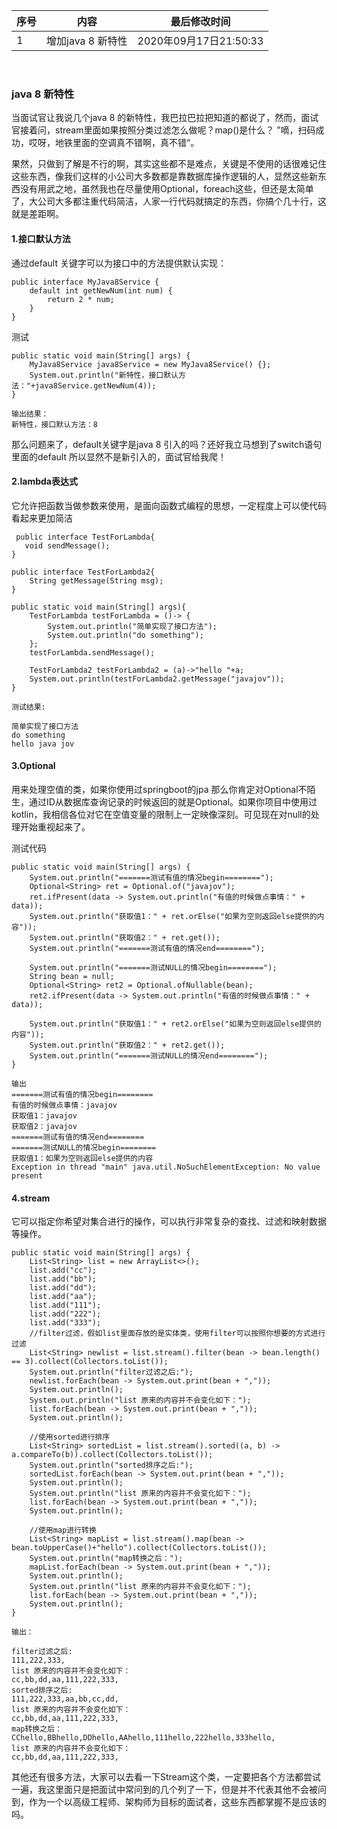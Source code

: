 | 序号 | 内容           | 最后修改时间              |
|----|--------------|---------------------|
| 1  | 增加java 8 新特性 | 2020年09月17日21:50:33 |

<br>

### java 8 新特性

当面试官让我说几个java 8 的新特性，我巴拉巴拉把知道的都说了，然而，面试官接着问，stream里面如果按照分类过滤怎么做呢？map()是什么？
”嘀，扫码成功，哎呀，地铁里面的空调真不错啊，真不错“。

果然，只做到了解是不行的啊，其实这些都不是难点，关键是不使用的话很难记住这些东西，像我们这样的小公司大多数都是靠数据库操作逻辑的人，显然这些新东西没有用武之地，虽然我也在尽量使用Optional，foreach这些，但还是太简单了，大公司大多都注重代码简洁，人家一行代码就搞定的东西，你搞个几十行，这就是差距啊。


#### 1.接口默认方法
通过default 关键字可以为接口中的方法提供默认实现：

```
public interface MyJava8Service {
    default int getNewNum(int num) {
        return 2 * num;
    }
}
```
测试

```
public static void main(String[] args) {
    MyJava8Service java8Service = new MyJava8Service() {};
    System.out.println("新特性，接口默认方法："+java8Service.getNewNum(4));
}

输出结果：
新特性，接口默认方法：8

```
那么问题来了，default关键字是java 8 引入的吗？还好我立马想到了switch语句里面的default 所以显然不是新引入的，面试官给我爬！

#### 2.lambda表达式
它允许把函数当做参数来使用，是面向函数式编程的思想，一定程度上可以使代码看起来更加简洁

```
 public interface TestForLambda{
   void sendMessage();
}

public interface TestForLambda2{
    String getMessage(String msg);
}

public static void main(String[] args){
    TestForLambda testForLambda = ()-> {
        System.out.println("简单实现了接口方法");
        System.out.println("do something");
    };
    testForLambda.sendMessage();

    TestForLambda2 testForLambda2 = (a)->"hello "+a;
    System.out.println(testForLambda2.getMessage("javajov"));
}

测试结果:

简单实现了接口方法
do something
hello java jov

```

#### 3.Optional

用来处理空值的类，如果你使用过springboot的jpa 那么你肯定对Optional不陌生，通过ID从数据库查询记录的时候返回的就是Optional<Entity>。如果你项目中使用过kotlin，我相信各位对它在空值变量的限制上一定映像深刻。可见现在对null的处理开始重视起来了。

测试代码
```
public static void main(String[] args) {
    System.out.println("=======测试有值的情况begin========");
    Optional<String> ret = Optional.of("javajov");
    ret.ifPresent(data -> System.out.println("有值的时候做点事情：" + data));
    System.out.println("获取值1：" + ret.orElse("如果为空则返回else提供的内容"));
    System.out.println("获取值2：" + ret.get());
    System.out.println("=======测试有值的情况end========");

    System.out.println("=======测试NULL的情况begin========");
    String bean = null;
    Optional<String> ret2 = Optional.ofNullable(bean);
    ret2.ifPresent(data -> System.out.println("有值的时候做点事情：" + data));

    System.out.println("获取值1：" + ret2.orElse("如果为空则返回else提供的内容"));
    System.out.println("获取值2：" + ret2.get());
    System.out.println("=======测试NULL的情况end========");
}

输出
=======测试有值的情况begin========
有值的时候做点事情：javajov
获取值1：javajov
获取值2：javajov
=======测试有值的情况end========
=======测试NULL的情况begin========
获取值1：如果为空则返回else提供的内容
Exception in thread "main" java.util.NoSuchElementException: No value present

```

#### 4.stream

它可以指定你希望对集合进行的操作，可以执行非常复杂的查找、过滤和映射数据等操作。


```
public static void main(String[] args) {
    List<String> list = new ArrayList<>();
    list.add("cc");
    list.add("bb");
    list.add("dd");
    list.add("aa");
    list.add("111");
    list.add("222");
    list.add("333");
    //filter过滤，假如list里面存放的是实体类，使用filter可以按照你想要的方式进行过滤
    List<String> newlist = list.stream().filter(bean -> bean.length() == 3).collect(Collectors.toList());
    System.out.println("filter过滤之后:");
    newlist.forEach(bean -> System.out.print(bean + ","));
    System.out.println();
    System.out.println("list 原来的内容并不会变化如下：");
    list.forEach(bean -> System.out.print(bean + ","));
    System.out.println();

    //使用sorted进行排序
    List<String> sortedList = list.stream().sorted((a, b) -> a.compareTo(b)).collect(Collectors.toList());
    System.out.println("sorted排序之后:");
    sortedList.forEach(bean -> System.out.print(bean + ","));
    System.out.println();
    System.out.println("list 原来的内容并不会变化如下：");
    list.forEach(bean -> System.out.print(bean + ","));
    System.out.println();

    //使用map进行转换
    List<String> mapList = list.stream().map(bean -> bean.toUpperCase()+"hello").collect(Collectors.toList());
    System.out.println("map转换之后：");
    mapList.forEach(bean -> System.out.print(bean + ","));
    System.out.println();
    System.out.println("list 原来的内容并不会变化如下：");
    list.forEach(bean -> System.out.print(bean + ","));
    System.out.println();
}

输出：

filter过滤之后:
111,222,333,
list 原来的内容并不会变化如下：
cc,bb,dd,aa,111,222,333,
sorted排序之后:
111,222,333,aa,bb,cc,dd,
list 原来的内容并不会变化如下：
cc,bb,dd,aa,111,222,333,
map转换之后：
CChello,BBhello,DDhello,AAhello,111hello,222hello,333hello,
list 原来的内容并不会变化如下：
cc,bb,dd,aa,111,222,333,
```


其他还有很多方法，大家可以去看一下Stream这个类，一定要把各个方法都尝试一遍，我这里面只是把面试中常问到的几个列了一下，但是并不代表其他不会被问到，作为一个以高级工程师、架构师为目标的面试者，这些东西都掌握不是应该的吗。
